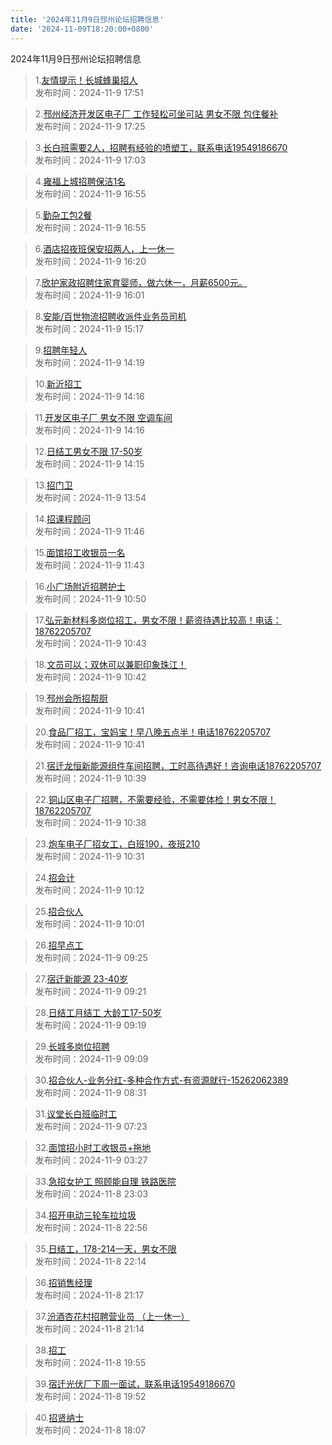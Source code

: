 ```yaml
---
title: '2024年11月9日邳州论坛招聘信息'
date: '2024-11-09T18:20:00+0800'
---
```

2024年11月9日邳州论坛招聘信息
<!--more-->
>1.[友情提示！长城蜂巢招人](https://www.pzzc.net/forum.php?mod=viewthread&tid=10470078)<br>
>发布时间：2024-11-9 17:51

>2.[邳州经济开发区电子厂 工作轻松可坐可站 男女不限 包住餐补](https://www.pzzc.net/forum.php?mod=viewthread&tid=10470073)<br>
>发布时间：2024-11-9 17:25

>3.[长白班需要2人，招聘有经验的喷塑工，联系电话19549186670](https://www.pzzc.net/forum.php?mod=viewthread&tid=10470071)<br>
>发布时间：2024-11-9 17:03

>4.[雍福上城招聘保洁1名](https://www.pzzc.net/forum.php?mod=viewthread&tid=10470068)<br>
>发布时间：2024-11-9 16:55

>5.[勤杂工包2餐](https://www.pzzc.net/forum.php?mod=viewthread&tid=10470067)<br>
>发布时间：2024-11-9 16:55

>6.[酒店招夜班保安招两人，上一休一](https://www.pzzc.net/forum.php?mod=viewthread&tid=10470064)<br>
>发布时间：2024-11-9 16:20

>7.[欣护家政招聘住家育婴师，做六休一，月薪6500元。](https://www.pzzc.net/forum.php?mod=viewthread&tid=10470061)<br>
>发布时间：2024-11-9 16:01

>8.[安能/百世物流招聘收派件业务员司机](https://www.pzzc.net/forum.php?mod=viewthread&tid=10470054)<br>
>发布时间：2024-11-9 15:17

>9.[招聘年轻人](https://www.pzzc.net/forum.php?mod=viewthread&tid=10470045)<br>
>发布时间：2024-11-9 14:19

>10.[新沂招工](https://www.pzzc.net/forum.php?mod=viewthread&tid=10470043)<br>
>发布时间：2024-11-9 14:16

>11.[开发区电子厂 男女不限 空调车间](https://www.pzzc.net/forum.php?mod=viewthread&tid=10470042)<br>
>发布时间：2024-11-9 14:16

>12.[日结工男女不限 17-50岁](https://www.pzzc.net/forum.php?mod=viewthread&tid=10470041)<br>
>发布时间：2024-11-9 14:15

>13.[招门卫](https://www.pzzc.net/forum.php?mod=viewthread&tid=10470037)<br>
>发布时间：2024-11-9 13:54

>14.[招课程顾问](https://www.pzzc.net/forum.php?mod=viewthread&tid=10470030)<br>
>发布时间：2024-11-9 11:46

>15.[面馆招工收银员一名](https://www.pzzc.net/forum.php?mod=viewthread&tid=10470029)<br>
>发布时间：2024-11-9 11:43

>16.[小广场附近招聘护士](https://www.pzzc.net/forum.php?mod=viewthread&tid=10470021)<br>
>发布时间：2024-11-9 10:50

>17.[弘元新材料多岗位招工，男女不限！薪资待遇比较高！电话：18762205707](https://www.pzzc.net/forum.php?mod=viewthread&tid=10470020)<br>
>发布时间：2024-11-9 10:43

>18.[文员可以；双休可以兼职印象珠江！](https://www.pzzc.net/forum.php?mod=viewthread&tid=10470019)<br>
>发布时间：2024-11-9 10:42

>19.[邳州会所招帮厨](https://www.pzzc.net/forum.php?mod=viewthread&tid=10470018)<br>
>发布时间：2024-11-9 10:41

>20.[食品厂招工，宝妈宝！早八晚五点半！电话18762205707](https://www.pzzc.net/forum.php?mod=viewthread&tid=10470017)<br>
>发布时间：2024-11-9 10:41

>21.[宿迁龙恒新能源组件车间招聘，工时高待遇好！咨询电话18762205707](https://www.pzzc.net/forum.php?mod=viewthread&tid=10470015)<br>
>发布时间：2024-11-9 10:39

>22.[铜山区电子厂招聘，不需要经验，不需要体检！男女不限！18762205707](https://www.pzzc.net/forum.php?mod=viewthread&tid=10470014)<br>
>发布时间：2024-11-9 10:38

>23.[炮车电子厂招女工，白班190，夜班210](https://www.pzzc.net/forum.php?mod=viewthread&tid=10470013)<br>
>发布时间：2024-11-9 10:31

>24.[招会计](https://www.pzzc.net/forum.php?mod=viewthread&tid=10470008)<br>
>发布时间：2024-11-9 10:12

>25.[招合伙人](https://www.pzzc.net/forum.php?mod=viewthread&tid=10470004)<br>
>发布时间：2024-11-9 10:01

>26.[招早点工](https://www.pzzc.net/forum.php?mod=viewthread&tid=10469997)<br>
>发布时间：2024-11-9 09:25

>27.[宿迁新能源 23-40岁](https://www.pzzc.net/forum.php?mod=viewthread&tid=10469995)<br>
>发布时间：2024-11-9 09:21

>28.[日结工月结工 大龄工17-50岁](https://www.pzzc.net/forum.php?mod=viewthread&tid=10469993)<br>
>发布时间：2024-11-9 09:19

>29.[长城多岗位招聘](https://www.pzzc.net/forum.php?mod=viewthread&tid=10469990)<br>
>发布时间：2024-11-9 09:09

>30.[招合伙人-业务分红-多种合作方式-有资源就行-15262062389](https://www.pzzc.net/forum.php?mod=viewthread&tid=10469986)<br>
>发布时间：2024-11-9 08:31

>31.[议堂长白班临时工](https://www.pzzc.net/forum.php?mod=viewthread&tid=10469982)<br>
>发布时间：2024-11-9 07:23

>32.[面馆招小时工收银员+拖地](https://www.pzzc.net/forum.php?mod=viewthread&tid=10469977)<br>
>发布时间：2024-11-9 03:27

>33.[急招女护工  照顾能自理  铁路医院](https://www.pzzc.net/forum.php?mod=viewthread&tid=10469974)<br>
>发布时间：2024-11-8 23:03

>34.[招开电动三轮车拉垃圾](https://www.pzzc.net/forum.php?mod=viewthread&tid=10469973)<br>
>发布时间：2024-11-8 22:56

>35.[日结工，178-214一天，男女不限](https://www.pzzc.net/forum.php?mod=viewthread&tid=10469972)<br>
>发布时间：2024-11-8 22:14

>36.[招销售经理](https://www.pzzc.net/forum.php?mod=viewthread&tid=10469964)<br>
>发布时间：2024-11-8 21:17

>37.[汾酒杏花村招聘营业员 （上一休一）](https://www.pzzc.net/forum.php?mod=viewthread&tid=10469961)<br>
>发布时间：2024-11-8 21:14

>38.[招工](https://www.pzzc.net/forum.php?mod=viewthread&tid=10469945)<br>
>发布时间：2024-11-8 19:55

>39.[宿迁光伏厂下周一面试，联系电话19549186670](https://www.pzzc.net/forum.php?mod=viewthread&tid=10469944)<br>
>发布时间：2024-11-8 19:52

>40.[招贤纳士](https://www.pzzc.net/forum.php?mod=viewthread&tid=10469935)<br>
>发布时间：2024-11-8 18:07

